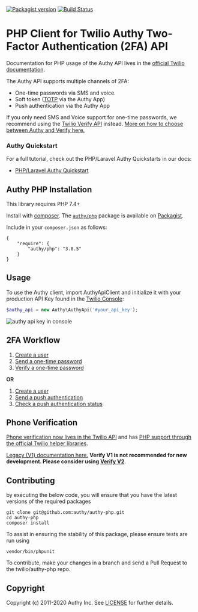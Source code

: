 [![Packagist version](https://badge.fury.io/ph/authy%2Fphp.svg)](https://packagist.org/packages/authy/php) [![Build Status](https://travis-ci.org/twilio/authy-php.svg?branch=master)](https://travis-ci.org/twilio/authy-php)

# PHP Client for Twilio Authy Two-Factor Authentication (2FA) API

Documentation for PHP usage of the Authy API lives in the [official Twilio documentation](https://www.twilio.com/docs/authy/api/).

The Authy API supports multiple channels of 2FA:
* One-time passwords via SMS and voice.
* Soft token ([TOTP](https://www.twilio.com/docs/glossary/totp) via the Authy App)
* Push authentication via the Authy App

If you only need SMS and Voice support for one-time passwords, we recommend using the [Twilio Verify API](https://www.twilio.com/docs/verify/api) instead. [More on how to choose between Authy and Verify here.](https://www.twilio.com/docs/verify/authy-vs-verify)

### Authy Quickstart

For a full tutorial, check out the PHP/Laravel Authy Quickstarts in our docs:
* [PHP/Laravel Authy Quickstart](https://www.twilio.com/docs/authy/quickstart/two-factor-authentication-php-laravel)

## Authy PHP Installation

This library requires PHP 7.4+

Install with [composer](https://www.twilio.com/docs/usage/tutorials/how-to-set-up-your-php-development-environment). The [`authy/php`](http://packagist.org/packages/authy/php) package is available on [Packagist](https://packagist.org/packages/authy/php).

Include in your `composer.json` as follows:

	{
	    "require": {
	        "authy/php": "3.0.5"
	    }
	}

## Usage

To use the Authy client, import AuthyApiClient and initialize it with your production API Key found in the [Twilio Console](https://www.twilio.com/console/authy/applications/):

```php
$authy_api = new Authy\AuthyApi('#your_api_key');
```

![authy api key in console](https://s3.amazonaws.com/com.twilio.prod.twilio-docs/images/account-security-api-key.width-800.png)

## 2FA Workflow

1. [Create a user](https://www.twilio.com/docs/authy/api/users#enabling-new-user)
2. [Send a one-time password](https://www.twilio.com/docs/authy/api/one-time-passwords)
3. [Verify a one-time password](https://www.twilio.com/docs/authy/api/one-time-passwords#verify-a-one-time-password)

**OR**

1. [Create a user](https://www.twilio.com/docs/authy/api/users#enabling-new-user)
2. [Send a push authentication](https://www.twilio.com/docs/authy/api/push-authentications)
3. [Check a push authentication status](https://www.twilio.com/docs/authy/api/push-authentications#check-approval-request-status)


## <a name="phone-verification"></a>Phone Verification

[Phone verification now lives in the Twilio API](https://www.twilio.com/docs/verify/api) and has [PHP support through the official Twilio helper libraries](https://www.twilio.com/docs/libraries/php). 

[Legacy (V1) documentation here.](verify-legacy-v1.md) **Verify V1 is not recommended for new development. Please consider using [Verify V2](https://www.twilio.com/docs/verify/api)**.

## Contributing

by executing the below code, you will ensure that you have the latest versions of the required packages
```
git clone git@github.com:authy/authy-php.git
cd authy-php
composer install
```

To assist in ensuring the stability of this package, please ensure tests are run using

```
vendor/bin/phpunit
```

To contribute, make your changes in a branch and send a Pull Request to the twilio/authy-php repo.

## Copyright

Copyright (c) 2011-2020 Authy Inc. See [LICENSE](https://github.com/twilio/authy-php/blob/master/LICENSE) for further details.

